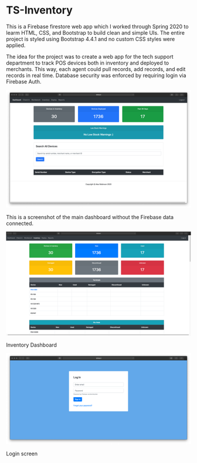 # TS-Inventory

This is a Firebase firestore web app which I worked through Spring 2020 to learm HTML, CSS, and Bootstrap to build clean and simple UIs. The entire project is styled using Bootstrap 4.4.1 and no custom CSS styles were applied. 

The idea for the project was to create a web app for the tech support department to track POS devices both in inventory and deployed to merchants. This way, each agent could pull records, add records, and edit records in real time. Database security was enforced by requiring login via Firebase Auth.


![Screenshot 1](/screenshots/screenshot1.png)

This is a screenshot of the main dashboard without the Firebase data connected.

![Screenshot 2](/screenshots/screenshot2.png)

Inventory Dashboard

![Screenshot 3](/screenshots/screenshot3.png)

Login screen
